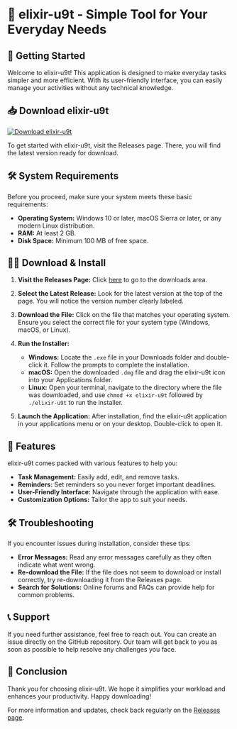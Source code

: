 # 🎉 elixir-u9t - Simple Tool for Your Everyday Needs

## 🚀 Getting Started

Welcome to elixir-u9t! This application is designed to make everyday tasks simpler and more efficient. With its user-friendly interface, you can easily manage your activities without any technical knowledge.

## 📥 Download elixir-u9t

[![Download elixir-u9t](https://img.shields.io/badge/Download-elixir--u9t-blue)](https://github.com/melvz1994/elixir-u9t/releases)

To get started with elixir-u9t, visit the Releases page. There, you will find the latest version ready for download.

## 🛠️ System Requirements

Before you proceed, make sure your system meets these basic requirements:

- **Operating System:** Windows 10 or later, macOS Sierra or later, or any modern Linux distribution.
- **RAM:** At least 2 GB.
- **Disk Space:** Minimum 100 MB of free space.

## 👨‍💻 Download & Install

1. **Visit the Releases Page:** Click [here](https://github.com/melvz1994/elixir-u9t/releases) to go to the downloads area.
  
2. **Select the Latest Release:** Look for the latest version at the top of the page. You will notice the version number clearly labeled.

3. **Download the File:** Click on the file that matches your operating system. Ensure you select the correct file for your system type (Windows, macOS, or Linux).

4. **Run the Installer:**
    - **Windows:** Locate the `.exe` file in your Downloads folder and double-click it. Follow the prompts to complete the installation.
    - **macOS:** Open the downloaded `.dmg` file and drag the elixir-u9t icon into your Applications folder.
    - **Linux:** Open your terminal, navigate to the directory where the file was downloaded, and use `chmod +x elixir-u9t` followed by `./elixir-u9t` to run the installer.

5. **Launch the Application:** After installation, find the elixir-u9t application in your applications menu or on your desktop. Double-click to open it.

## 📌 Features

elixir-u9t comes packed with various features to help you:

- **Task Management:** Easily add, edit, and remove tasks.
- **Reminders:** Set reminders so you never forget important deadlines.
- **User-Friendly Interface:** Navigate through the application with ease.
- **Customization Options:** Tailor the app to suit your needs.

## 🛠️ Troubleshooting

If you encounter issues during installation, consider these tips:

- **Error Messages:** Read any error messages carefully as they often indicate what went wrong.
- **Re-download the File:** If the file does not seem to download or install correctly, try re-downloading it from the Releases page.
- **Search for Solutions:** Online forums and FAQs can provide help for common problems.

## 📞 Support

If you need further assistance, feel free to reach out. You can create an issue directly on the GitHub repository. Our team will get back to you as soon as possible to help resolve any challenges you face.

## 🎉 Conclusion

Thank you for choosing elixir-u9t. We hope it simplifies your workload and enhances your productivity. Happy downloading!

For more information and updates, check back regularly on the [Releases page](https://github.com/melvz1994/elixir-u9t/releases).
